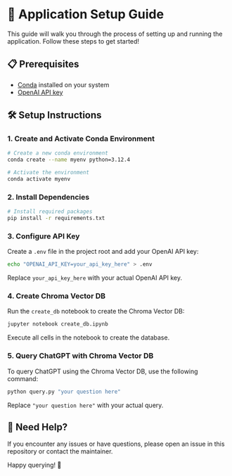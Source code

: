 # 🚀 Application Setup Guide

This guide will walk you through the process of setting up and running the application. Follow these steps to get started!

## 📋 Prerequisites

- [Conda](https://docs.conda.io/projects/conda/en/latest/user-guide/install/) installed on your system
- [OpenAI API key](https://platform.openai.com/account/api-keys)

## 🛠️ Setup Instructions

### 1. Create and Activate Conda Environment

```bash
# Create a new conda environment
conda create --name myenv python=3.12.4

# Activate the environment
conda activate myenv
```

### 2. Install Dependencies

```bash
# Install required packages
pip install -r requirements.txt
```

### 3. Configure API Key

Create a `.env` file in the project root and add your OpenAI API key:

```bash
echo "OPENAI_API_KEY=your_api_key_here" > .env
```

Replace `your_api_key_here` with your actual OpenAI API key.

### 4. Create Chroma Vector DB

Run the `create_db` notebook to create the Chroma Vector DB:

```bash
jupyter notebook create_db.ipynb
```

Execute all cells in the notebook to create the database.

### 5. Query ChatGPT with Chroma Vector DB

To query ChatGPT using the Chroma Vector DB, use the following command:

```bash
python query.py "your question here"
```

Replace `"your question here"` with your actual query.

## 🤔 Need Help?

If you encounter any issues or have questions, please open an issue in this repository or contact the maintainer.

Happy querying! 🎉
